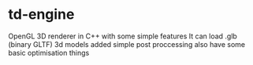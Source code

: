 # td-engine
OpenGL 3D renderer in C++ with some simple features
It can load .glb (binary GLTF) 3d models
added simple post proccessing
also have some basic optimisation things